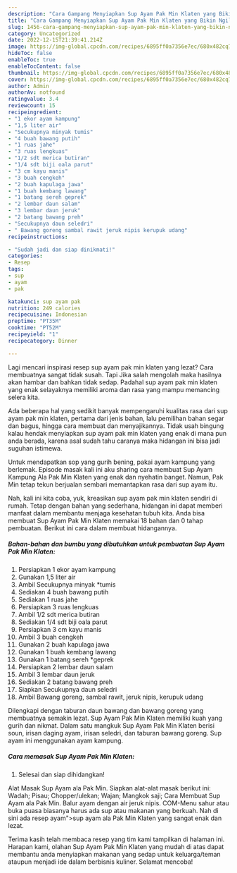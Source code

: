 ```yaml
---
description: "Cara Gampang Menyiapkan Sup Ayam Pak Min Klaten yang Bikin Ngiler, Buat Buka Puasa Menggugah Selera"
title: "Cara Gampang Menyiapkan Sup Ayam Pak Min Klaten yang Bikin Ngiler, Buat Buka Puasa Menggugah Selera"
slug: 1456-cara-gampang-menyiapkan-sup-ayam-pak-min-klaten-yang-bikin-ngiler-buat-buka-puasa-menggugah-selera
category: Uncategorized
date: 2022-12-15T21:39:41.214Z
image: https://img-global.cpcdn.com/recipes/6895ff0a7356e7ec/680x482cq70/sup-ayam-pak-min-klaten-foto-resep-utama.jpg
hideToc: false
enableToc: true
enableTocContent: false
thumbnail: https://img-global.cpcdn.com/recipes/6895ff0a7356e7ec/680x482cq70/sup-ayam-pak-min-klaten-foto-resep-utama.jpg
cover: https://img-global.cpcdn.com/recipes/6895ff0a7356e7ec/680x482cq70/sup-ayam-pak-min-klaten-foto-resep-utama.jpg
author: Admin
authorAv: notfound
ratingvalue: 3.4
reviewcount: 15
recipeingredient:
- "1 ekor ayam kampung"
- "1,5 liter air"
- "Secukupnya minyak tumis"
- "4 buah bawang putih"
- "1 ruas jahe"
- "3 ruas lengkuas"
- "1/2 sdt merica butiran"
- "1/4 sdt biji oala parut"
- "3 cm kayu manis"
- "3 buah cengkeh"
- "2 buah kapulaga jawa"
- "1 buah kembang lawang"
- "1 batang sereh geprek"
- "2 lembar daun salam"
- "3 lembar daun jeruk"
- "2 batang bawang preh"
- "Secukupnya daun seledri"
- " Bawang goreng sambal rawit jeruk nipis kerupuk udang"
recipeinstructions:

- "Sudah jadi dan siap dinikmati!"
categories:
- Resep
tags:
- sup
- ayam
- pak

katakunci: sup ayam pak 
nutrition: 249 calories
recipecuisine: Indonesian
preptime: "PT35M"
cooktime: "PT52M"
recipeyield: "1"
recipecategory: Dinner

---
```



Lagi mencari inspirasi resep sup ayam pak min klaten yang lezat? Cara membuatnya sangat tidak susah. Tapi Jika salah mengolah maka hasilnya akan hambar dan bahkan tidak sedap. Padahal sup ayam pak min klaten yang enak selayaknya memiliki aroma dan rasa yang mampu memancing selera kita.


Ada beberapa hal yang sedikit banyak mempengaruhi kualitas rasa dari sup ayam pak min klaten, pertama dari jenis bahan, lalu pemilihan bahan segar dan bagus, hingga cara membuat dan menyajikannya. Tidak usah bingung kalau hendak menyiapkan sup ayam pak min klaten yang enak di mana pun anda berada, karena asal sudah tahu caranya maka hidangan ini bisa jadi suguhan istimewa.

Untuk mendapatkan sop yang gurih bening, pakai ayam kampung yang berlemak. Episode masak kali ini aku sharing cara membuat Sup Ayam Kampung Ala Pak Min Klaten yang enak dan nyehatin banget. Namun, Pak Min tetap tekun berjualan sembari memantapkan rasa dari sup ayam itu.


Nah, kali ini kita coba, yuk, kreasikan sup ayam pak min klaten sendiri di rumah. Tetap dengan bahan yang sederhana, hidangan ini dapat memberi manfaat dalam membantu menjaga kesehatan tubuh kita. Anda bisa membuat Sup Ayam Pak Min Klaten memakai 18 bahan dan 0 tahap pembuatan. Berikut ini cara dalam membuat hidangannya.

<!--inarticleads1-->

##### Bahan-bahan dan bumbu yang dibutuhkan untuk pembuatan Sup Ayam Pak Min Klaten:

1. Persiapkan 1 ekor ayam kampung
1. Gunakan 1,5 liter air
1. Ambil Secukupnya minyak *tumis
1. Sediakan 4 buah bawang putih
1. Sediakan 1 ruas jahe
1. Persiapkan 3 ruas lengkuas
1. Ambil 1/2 sdt merica butiran
1. Sediakan 1/4 sdt biji oala parut
1. Persiapkan 3 cm kayu manis
1. Ambil 3 buah cengkeh
1. Gunakan 2 buah kapulaga jawa
1. Gunakan 1 buah kembang lawang
1. Gunakan 1 batang sereh *geprek
1. Persiapkan 2 lembar daun salam
1. Ambil 3 lembar daun jeruk
1. Sediakan 2 batang bawang preh
1. Siapkan Secukupnya daun seledri
1. Ambil  Bawang goreng, sambal rawit, jeruk nipis, kerupuk udang


Dilengkapi dengan taburan daun bawang dan bawang goreng yang membuatnya semakin lezat. Sup Ayam Pak Min Klaten memiliki kuah yang gurih dan nikmat. Dalam satu mangkuk Sup Ayam Pak Min Klaten berisi soun, irisan daging ayam, irisan seledri, dan taburan bawang goreng. Sup ayam ini menggunakan ayam kampung. 

<!--inarticleads2-->

##### Cara memasak Sup Ayam Pak Min Klaten:


1. Selesai dan siap dihidangkan!

Alat Masak Sup Ayam ala Pak Min. Siapkan alat-alat masak berikut ini: Wadah; Pisau; Chopper/ulekan; Wajan; Mangkok saji; Cara Membuat Sup Ayam ala Pak Min. Balur ayam dengan air jeruk nipis. COM-Menu sahur atau buka puasa biasanya harus ada sup atau makanan yang berkuah. Nah di sini ada resep ayam&#34;&gt;sup ayam ala Pak Min Klaten yang sangat enak dan lezat. 

Terima kasih telah membaca resep yang tim kami tampilkan di halaman ini. Harapan kami, olahan Sup Ayam Pak Min Klaten yang mudah di atas dapat membantu anda menyiapkan makanan yang sedap untuk keluarga/teman ataupun menjadi ide dalam berbisnis kuliner. Selamat mencoba!
